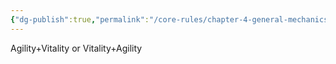 ```yaml
---
{"dg-publish":true,"permalink":"/core-rules/chapter-4-general-mechanics/ability-check-combinations/agility-vitality/"}
---
```


Agility+Vitality or Vitality+Agility
